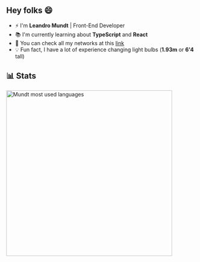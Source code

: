 ## Hey folks 😄
- ⚡ I'm **Leandro Mundt** | Front-End Developer
- 📚 I'm currently learning about **TypeScript** and **React**
- 🔗 You can check all my networks at this [link](https://linktr.ee/leundt)
- 💡 Fun fact, I have a lot of experience changing light bulbs (**1.93m** or **6'4** tall)


## 📊 Stats
<img width="440em" src="https://github-readme-stats.vercel.app/api/top-langs/?username=leundt&layout=compact&theme=apprentice" alt="Mundt most used languages"/>
